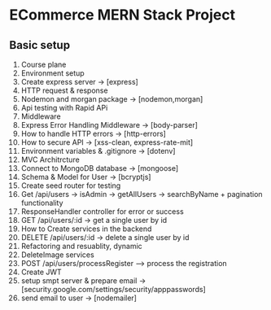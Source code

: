 # ECommerce MERN Stack Project

## Basic setup

1. Course plane
2. Environment setup
3. Create express server -> [express]
4. HTTP request & response
5. Nodemon and morgan package -> [nodemon,morgan]
6. Api testing with Rapid APi
7. Middleware
8. Express Error Handling Middleware -> [body-parser]
9. How to handle HTTP errors -> [http-errors]
10. How to secure API -> [xss-clean, express-rate-mit]
11. Environment variables & .gitignore -> [dotenv]
12. MVC Architrcture
13. Connect to MongoDB database -> [mongoose]
14. Schema & Model for User -> [bcryptjs]
15. Create seed router for testing
16. Get /api/users -> isAdmin -> getAllUsers -> searchByName + pagination functionality
17. ResponseHandler controller for error or success
18. GET /api/users/:id -> get a single user by id
19. How to Create services in the backend
20. DELETE /api/users/:id -> delete a single user by id
21. Refactoring and resuablity, dynamic
22. DeleteImage services
23. POST /api/users/processRegister --> process the registration
24. Create JWT
25. setup smpt server & prepare email -> [security.google.com/settings/security/apppasswords]
26. send email to user -> [nodemailer]
